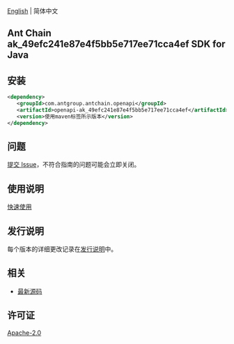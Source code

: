 [English](README.md) | 简体中文

## Ant Chain ak_49efc241e87e4f5bb5e717ee71cca4ef SDK for Java

## 安装

```xml
<dependency>
   <groupId>com.antgroup.antchain.openapi</groupId>
   <artifactId>openapi-ak_49efc241e87e4f5bb5e717ee71cca4ef</artifactId>
   <version>使用maven标签所示版本</version>
</dependency>
```

## 问题

[提交 Issue](https://github.com/alipay/antchain-openapi-prod-sdk/issues/new)，不符合指南的问题可能会立即关闭。

## 使用说明

[快速使用](https://github.com/alipay/antchain-openapi-prod-sdk)

## 发行说明

每个版本的详细更改记录在[发行说明](./ChangeLog.txt)中。

## 相关

- [最新源码](https://github.com/alipay/antchain-openapi-prod-sdk/)

## 许可证

[Apache-2.0](http://www.apache.org/licenses/LICENSE-2.0)
